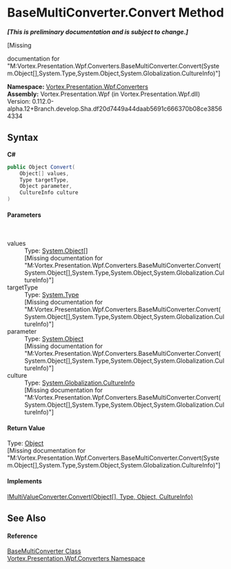 # BaseMultiConverter.Convert Method 
 _**\[This is preliminary documentation and is subject to change.\]**_

\[Missing <summary> documentation for "M:Vortex.Presentation.Wpf.Converters.BaseMultiConverter.Convert(System.Object[],System.Type,System.Object,System.Globalization.CultureInfo)"\]

**Namespace:**&nbsp;<a href="N_Vortex_Presentation_Wpf_Converters.md">Vortex.Presentation.Wpf.Converters</a><br />**Assembly:**&nbsp;Vortex.Presentation.Wpf (in Vortex.Presentation.Wpf.dll) Version: 0.112.0-alpha.12+Branch.develop.Sha.df20d7449a44daab5691c666370b08ce38564334

## Syntax

**C#**<br />
``` C#
public Object Convert(
	Object[] values,
	Type targetType,
	Object parameter,
	CultureInfo culture
)
```


#### Parameters
&nbsp;<dl><dt>values</dt><dd>Type: <a href="https://docs.microsoft.com/dotnet/api/system.object" target="_blank">System.Object</a>[]<br />\[Missing <param name="values"/> documentation for "M:Vortex.Presentation.Wpf.Converters.BaseMultiConverter.Convert(System.Object[],System.Type,System.Object,System.Globalization.CultureInfo)"\]</dd><dt>targetType</dt><dd>Type: <a href="https://docs.microsoft.com/dotnet/api/system.type" target="_blank">System.Type</a><br />\[Missing <param name="targetType"/> documentation for "M:Vortex.Presentation.Wpf.Converters.BaseMultiConverter.Convert(System.Object[],System.Type,System.Object,System.Globalization.CultureInfo)"\]</dd><dt>parameter</dt><dd>Type: <a href="https://docs.microsoft.com/dotnet/api/system.object" target="_blank">System.Object</a><br />\[Missing <param name="parameter"/> documentation for "M:Vortex.Presentation.Wpf.Converters.BaseMultiConverter.Convert(System.Object[],System.Type,System.Object,System.Globalization.CultureInfo)"\]</dd><dt>culture</dt><dd>Type: <a href="https://docs.microsoft.com/dotnet/api/system.globalization.cultureinfo" target="_blank">System.Globalization.CultureInfo</a><br />\[Missing <param name="culture"/> documentation for "M:Vortex.Presentation.Wpf.Converters.BaseMultiConverter.Convert(System.Object[],System.Type,System.Object,System.Globalization.CultureInfo)"\]</dd></dl>

#### Return Value
Type: <a href="https://docs.microsoft.com/dotnet/api/system.object" target="_blank">Object</a><br />\[Missing <returns> documentation for "M:Vortex.Presentation.Wpf.Converters.BaseMultiConverter.Convert(System.Object[],System.Type,System.Object,System.Globalization.CultureInfo)"\]

#### Implements
<a href="https://docs.microsoft.com/dotnet/api/system.windows.data.imultivalueconverter.convert#System_Windows_Data_IMultiValueConverter_Convert_System_Object___System_Type_System_Object_System_Globalization_CultureInfo_" target="_blank">IMultiValueConverter.Convert(Object[], Type, Object, CultureInfo)</a><br />

## See Also


#### Reference
<a href="T_Vortex_Presentation_Wpf_Converters_BaseMultiConverter.md">BaseMultiConverter Class</a><br /><a href="N_Vortex_Presentation_Wpf_Converters.md">Vortex.Presentation.Wpf.Converters Namespace</a><br />